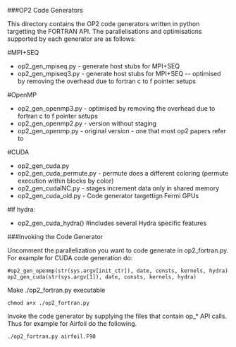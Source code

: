 ###OP2 Code Generators

This directory contains the OP2 code generators written in python targetting the FORTRAN API. The parallelisations and optimisations supported by each generator are as follows:

#MPI+SEQ
* op2_gen_mpiseq.py  - generate host stubs for MPI+SEQ
* op2_gen_mpiseq3.py - generate host stubs for MPI+SEQ -- optimised by removing the overhead due to fortran c to f pointer setups

#OpenMP
* op2_gen_openmp3.py - optimised by removing the overhead due to fortran c to f pointer setups
* op2_gen_openmp2.py - version without staging
* op2_gen_openmp.py  - original version - one that most op2 papers refer to

#CUDA
* op2_gen_cuda.py
* op2_gen_cuda_permute.py - permute does a different coloring (permute execution within blocks by color)
* op2_gen_cudaINC.py   - stages increment data only in shared memory
* op2_gen_cuda_old.py  - Code generator targettign Fermi GPUs

#If hydra:
* op2_gen_cuda_hydra() #includes several Hydra specific features

###Invoking the Code Generator

Uncomment the parallelization you want to code generate in op2_fortran.py. For example for CUDA code generation do:

```
#op2_gen_openmp(str(sys.argv[init_ctr]), date, consts, kernels, hydra)
op2_gen_cuda(str(sys.argv[1]), date, consts, kernels, hydra)
```

Make ./op2_fortran.py executable

`chmod a+x ./op2_fortran.py`

Invoke the code generator by supplying the files that contain op_* API calls. Thus for example for Airfoil do the following.

```
./op2_fortran.py airfoil.F90